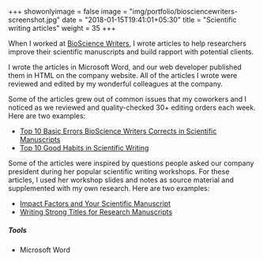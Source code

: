 +++
showonlyimage = false
image = "img/portfolio/biosciencewriters-screenshot.jpg"
date = "2018-01-15T19:41:01+05:30"
title = "Scientific writing articles"
weight = 35
+++

When I worked at [BioScience Writers](http://www.biosciencewriters.com), I wrote articles to help researchers improve their scientific manuscripts and build rapport with potential clients.
<!--more-->

I wrote the articles in Microsoft Word, and our web developer published them in HTML on the company website. All of the articles I wrote were reviewed and edited by my wonderful colleagues at the company.

Some of the articles grew out of common issues that my coworkers and I noticed as we reviewed and quality-checked 30+ editing orders each week. Here are two examples:

* [Top 10 Basic Errors BioScience Writers Corrects in Scientific Manuscripts](http://www.biosciencewriters.com/Top-10-Basic-Errors-BioScience-Writers-Corrects-in-Scientific-Manuscripts.aspx)
* [Top 10 Good Habits in Scientific Writing](http://www.biosciencewriters.com/Top-10-Good-Habits-in-Scientific-Writing.aspx)

Some of the articles were inspired by questions people asked our company president during her popular scientific writing workshops. For these articles, I used her workshop slides and notes as source material and supplemented with my own research. Here are two examples:

* [Impact Factors and Your Scientific Manuscript](http://www.biosciencewriters.com/Impact-Factors-and-Your-Scientific-Manuscript.aspx)
* [Writing Strong Titles for Research Manuscripts](http://www.biosciencewriters.com/Writing-Strong-Titles-for-Research-Manuscripts.aspx)

##### Tools

* Microsoft Word
